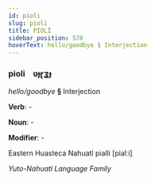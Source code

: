 ```yaml
---
id: pioli
slug: pioli
title: PİOLİ
sidebar_position: 570
hoverText: hello/goodbye § Interjection
---
```


### pioli&emsp;<span kind="abugida">ʋɟɽʓɟ</span>

*hello/goodbye* **§** Interjection

**Verb**: -

**Noun**: -

**Modifier**: -

Eastern Huasteca Nahuatl pialli [pialːi]

*Yuto-Nahuatl Language Family*